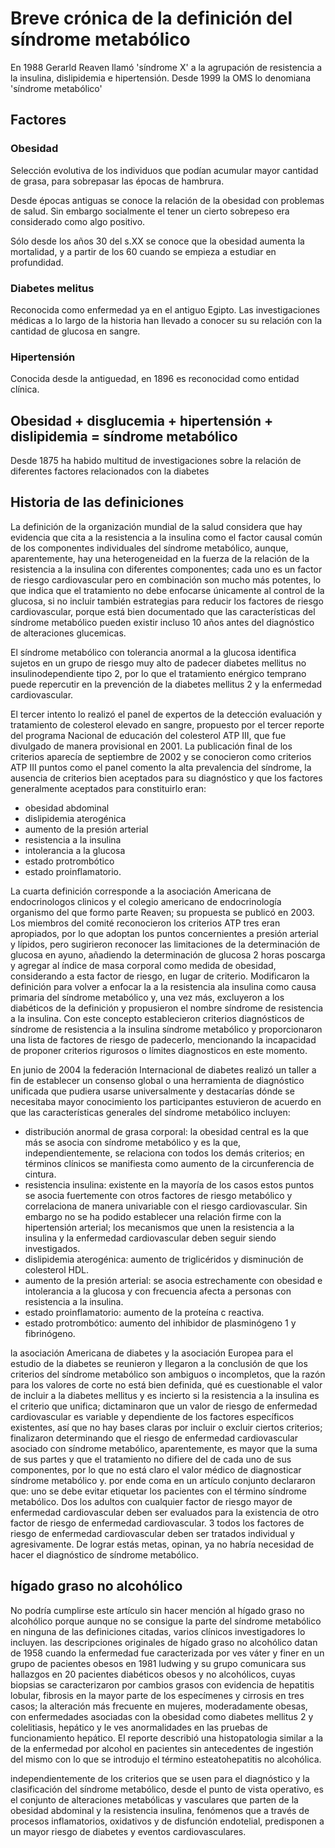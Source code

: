 # Breve crónica de la definición del síndrome metabólico

En 1988 Gerarld Reaven llamó 'síndrome X' a la agrupación de resistencia a la insulina, dislipidemia e hipertensión.
Desde 1999 la OMS lo denomiana 'síndrome metabólico'

## Factores
### Obesidad

Selección evolutiva de los individuos que podían acumular mayor cantidad de grasa, para sobrepasar las épocas de hambrura.

Desde épocas antiguas se conoce la relación de la obesidad con problemas de salud. Sin embargo socialmente el tener un cierto sobrepeso era considerado como algo positivo.

Sólo desde los años 30 del s.XX se conoce que la obesidad aumenta la mortalidad, y a partir de los 60 cuando se empieza a estudiar en profundidad.

### Diabetes melitus

Reconocida como enfermedad ya en el antiguo Egipto. Las investigaciones médicas a lo largo de la historia han llevado a conocer su su relación con la cantidad de glucosa en sangre.

### Hipertensión

Conocida desde la antiguedad, en 1896 es reconocidad como entidad clínica.


## Obesidad + disglucemia + hipertensión + dislipidemia = síndrome metabólico

Desde 1875 ha habido multitud de investigaciones sobre la relación de diferentes factores relacionados con la diabetes

## Historia de las definiciones

La definición de la organización mundial de la salud considera que hay evidencia que cita a la resistencia a la insulina como el factor causal común de los componentes individuales del síndrome metabólico, aunque, aparentemente, hay una heterogeneidad en la fuerza de la relación de la resistencia a la insulina con diferentes componentes; cada uno es un factor de riesgo cardiovascular pero en combinación son mucho más potentes, lo que indica que el tratamiento no debe enfocarse únicamente al control de la glucosa, si no incluir también estrategias para reducir los factores de riesgo cardiovascular, porque está bien documentado que las características del síndrome metabólico pueden existir incluso 10 años antes del diagnóstico de alteraciones glucemicas. 

El síndrome metabólico con tolerancia anormal a la glucosa identifica sujetos en un grupo de riesgo muy alto de padecer diabetes mellitus no insulinodependiente tipo 2, por lo que el tratamiento enérgico temprano puede repercutir en la prevención de la diabetes mellitus 2 y la enfermedad cardiovascular.

El tercer intento lo realizó el panel de expertos de la detección evaluación y tratamiento de colesterol elevado en sangre, propuesto por el tercer reporte del programa Nacional de educación del colesterol ATP III, que fue divulgado de manera provisional en 2001.
La publicación final de los criterios aparecía de septiembre de 2002 y se conocieron como criterios ATP III puntos como el panel comento la alta prevalencia del síndrome, la ausencia de criterios bien aceptados para su diagnóstico y que los factores generalmente aceptados para constituirlo eran:
- obesidad abdominal
- dislipidemia aterogénica
- aumento de la presión arterial
- resistencia a la insulina
- intolerancia a la glucosa
- estado protrombótico
- estado proinflamatorio.

La cuarta definición corresponde a la asociación Americana de endocrinologos clinicos y el colegio americano de endocrinología organismo del que formo parte Reaven; su propuesta se publicó en 2003.
Los miembros del comité reconocieron los criterios ATP tres eran apropiados, por lo que adoptan los puntos concernientes a presión arterial y lípidos, pero sugirieron reconocer las limitaciones de la determinación de glucosa en ayuno, añadiendo la determinación de glucosa 2 horas poscarga y agregar al índice de masa corporal como medida de obesidad, considerando a esta factor de riesgo, en lugar de criterio.
Modificaron la definición para volver a enfocar la a la resistencia ala insulina como causa primaria del síndrome metabólico y, una vez más, excluyeron a los diabéticos de la definición y propusieron el nombre síndrome de resistencia a la insulina. Con este concepto establecieron criterios diagnósticos de síndrome de resistencia a la insulina síndrome metabólico y proporcionaron una lista de factores de riesgo de padecerlo, mencionando la incapacidad de proponer criterios rigurosos o límites diagnosticos en este momento.

En junio de 2004 la federación Internacional de diabetes realizó un taller a fin de establecer un consenso global o una herramienta de diagnóstico unificada que pudiera usarse universalmente y destacarías dónde se necesitaba mayor conocimiento los participantes estuvieron de acuerdo en que las características generales del síndrome metabólico incluyen:
- distribución anormal de grasa corporal: la obesidad central es la que más se asocia con síndrome metabólico y es la que, independientemente, se relaciona con todos los demás criterios; en términos clínicos se manifiesta como aumento de la circunferencia de cintura.
- resistencia insulina: existente en la mayoría de los casos estos puntos se asocia fuertemente con otros factores de riesgo metabólico y correlaciona de manera univariable con el riesgo cardiovascular. Sin embargo no se ha podido establecer una relación firme con la hipertensión arterial; los mecanismos que unen la resistencia a la insulina y la enfermedad cardiovascular deben seguir siendo investigados.
- dislipidemia aterogénica: aumento de triglicéridos y disminución de colesterol HDL.
- aumento de la presión arterial: se asocia estrechamente con obesidad e intolerancia a la glucosa y con frecuencia afecta a personas con resistencia a la insulina.
- estado proinflamatorio: aumento de la proteína c reactiva.
- estado protrombótico: aumento del inhibidor de plasminógeno 1 y fibrinógeno.


la asociación Americana de diabetes y la asociación Europea para el estudio de la diabetes se reunieron y llegaron a la conclusión de que los criterios del síndrome metabólico son ambiguos o incompletos, que la razón para los valores de corte no está bien definida, qué es cuestionable el valor de incluir a la diabetes mellitus y es incierto si la resistencia a la insulina es el criterio que unifica; dictaminaron que un valor de riesgo de enfermedad cardiovascular es variable y dependiente de los factores específicos existentes, así que no hay bases claras por incluir o excluir ciertos criterios; finalizaron determinando que el riesgo de enfermedad cardiovascular asociado con síndrome metabólico, aparentemente, es mayor que la suma de sus partes y que el tratamiento no difiere del de cada uno de sus componentes, por lo que no está claro el valor médico de diagnosticar síndrome metabólico y. por ende coma en un artículo conjunto declararon que: uno se debe evitar etiquetar los pacientes con el término síndrome metabólico. Dos los adultos con cualquier factor de riesgo mayor de enfermedad cardiovascular deben ser evaluados para la existencia de otro factor de riesgo de enfermedad cardiovascular. 3 todos los factores de riesgo de enfermedad cardiovascular deben ser tratados individual y agresivamente.
De lograr estás metas, opinan, ya no habría necesidad de hacer el diagnóstico de síndrome metabólico.


## hígado graso no alcohólico

No podría cumplirse este artículo sin hacer mención al hígado graso no alcohólico porque aunque no se consigue la parte del síndrome metabólico en ninguna de las definiciones citadas, varios clínicos investigadores lo incluyen. las descripciones originales de hígado graso no alcohólico datan de 1958 cuando la enfermedad fue caracterizada por ves váter y finer en un grupo de pacientes obesos en 1981 ludwing y su grupo comunicara sus hallazgos en 20 pacientes diabéticos obesos y no alcohólicos, cuyas biopsias se caracterizaron por cambios grasos con evidencia de hepatitis lobular, fibrosis en la mayor parte de los especímenes y cirrosis en tres casos; la alteración más frecuente en mujeres, moderadamente obesas, con enfermedades asociadas con la obesidad como diabetes mellitus 2 y colelitiasis, hepático y le ves anormalidades en las pruebas de funcionamiento hepático. El reporte describió una histopatologia similar a la de la enfermedad por alcohol en pacientes sin antecedentes de ingestión del mismo con lo que se introdujo el término esteatohepatitis no alcohólica.

independientemente de los criterios que se usen para el diagnóstico y la clasificación del síndrome metabólico, desde el punto de vista operativo, es el conjunto de alteraciones metabólicas y vasculares que parten de la obesidad abdominal y la resistencia insulina, fenómenos que a través de procesos inflamatorios, oxidativos y de disfunción endotelial, predisponen a un mayor riesgo de diabetes y eventos cardiovasculares.
